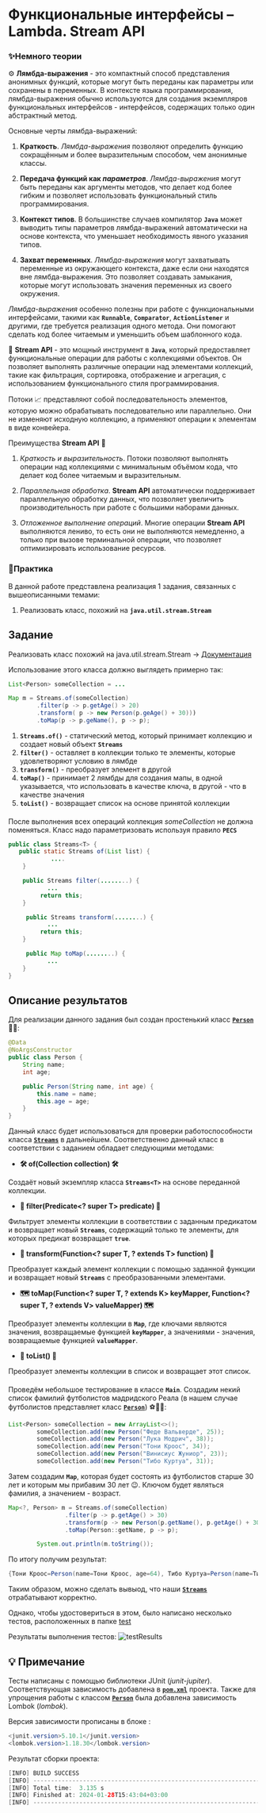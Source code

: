 
# Функциональные интерфейсы – Lambda. Stream API

### ✨Немного теории

⚙️ **Лямбда-выражения** - это компактный способ представления анонимных функций, которые могут быть переданы как параметры или сохранены в переменных. В контексте языка программирования, лямбда-выражения обычно используются для создания экземпляров функциональных интерфейсов - интерфейсов, содержащих только один абстрактный метод.

Основные черты лямбда-выражений:
1. **Краткость**. _Лямбда-выражения_ позволяют определить функцию сокращённым и более выразительным способом, чем анонимные классы.

2. **Передача функций как _параметров_**. _Лямбда-выражения_ могут быть переданы как аргументы методов, что делает код более гибким и позволяет использовать функциональный стиль программирования.

3. **Контекст типов**. В большинстве случаев компилятор **`Java`** может выводить типы параметров лямбда-выражений автоматически на основе контекста, что уменьшает необходимость явного указания типов.

4. **Захват переменных**. _Лямбда-выражения_ могут захватывать переменные из окружающего контекста, даже если они находятся вне лямбда-выражения. Это позволяет создавать замыкания, которые могут использовать значения переменных из своего окружения.

_Лямбда-выражения_ особенно полезны при работе с функциональными интерфейсами, такими как **`Runnable`**, **`Comparator`**, **`ActionListener`** и другими, где требуется реализация одного метода. Они помогают сделать код более читаемым и уменьшить объем шаблонного кода.

🌊 **Stream API** - это мощный инструмент в **`Java`**, который предоставляет функциональные операции для работы с коллекциями объектов. Он позволяет выполнять различные операции над элементами коллекций, такие как фильтрация, сортировка, отображение и агрегация, с использованием функционального стиля программирования.

Потоки 📈 представляют собой последовательность элементов, которую можно обрабатывать последовательно или параллельно. Они не изменяют исходную коллекцию, а применяют операции к элементам в виде конвейера.

Преимущества **Stream API** 🚀

1. _Краткость и выразительность_. Потоки позволяют выполнять операции над коллекциями с минимальным объёмом кода, что делает код более читаемым и выразительным.

2. _Параллельная обработка_. **Stream API** автоматически поддерживает параллельную обработку данных, что позволяет увеличить производительность при работе с большими наборами данных.

3. _Отложенное выполнение операций_. Многие операции **Stream API** выполняются лениво, то есть они не выполняются немедленно, а только при вызове терминальной операции, что позволяет оптимизировать использование ресурсов.

### 🚀Практика

В данной работе представлена реализация 1 задания, связанных с вышеописанными темами:
1. Реализовать класс, похожий на **`java.util.stream.Stream `**
## Задание

Реализовать класс похожий на java.util.stream.Stream -> [Документация](http://www.oracle.com/technetwork/articles/java/ma14-java-se-8-streams-2177646.html)

Использование этого класса должно выглядеть примерно так:
```java
List<Person> someCollection = ...

Map m = Streams.of(someCollection)
        .filter(p -> p.getAge() > 20)
        .transform( p -> new Person(p.geAge() + 30)))
        .toMap(p -> p.geName(), p -> p);
```


1. **`Streams.of()`** - статический метод, который принимает коллекцию и создает новый объект **`Streams`**
2. **`filter()`** - оставляет в коллекции только те элементы, которые удовлетворяют условию в лямбде
3. **`transform()`** - преобразует элемент в другой
4. **`toMap()`** - принимает 2 лямбды для создания мапы, в одной указывается, что использовать в качестве ключа, в другой - что в качестве значения
5. **`toList()`** - возвращает список на основе принятой коллекции

####

После выполнения всех операций коллекция _someCollection_ не должна поменяться. Класс надо параметризовать используя правило **`PECS`**

```java
public class Streams<T> {
   public static Streams of(List list) {
            ....
    }

    public Streams filter(........) {
           ...
         return this;
    }

     public Streams transform(........) {
           ...
         return this;
    }

     public Map toMap(........) {
           ...  
    }
}
```

## Описание результатов

Для реализации данного задания был создан простенький класс [**`Person`**](https://github.com/MironovNikita/sber-homework9/blob/main/src/main/java/org/example/Person.java) 🏃‍♂️:
```java
@Data
@NoArgsConstructor
public class Person {
    String name;
    int age;

    public Person(String name, int age) {
        this.name = name;
        this.age = age;
    }
}
```

Данный класс будет использоваться для проверки работоспособности класса [**`Streams`**](https://github.com/MironovNikita/sber-homework9/blob/main/src/main/java/org/example/Streams.java) в дальнейшем.
Соответственно данный класс в соответствии с заданием обладает следующими методами:
- **🛠️ of(Collection<T> collection) 🛠️**

Создаёт новый экземпляр класса **`Streams<T>`** на основе переданной коллекции.

- **🧹 filter(Predicate<? super T> predicate) 🧹**

Фильтрует элементы коллекции в соответствии с заданным предикатом и возвращает новый **`Streams`**, содержащий только те элементы, для которых предикат возвращает **`true`**.

- **🎨 transform(Function<? super T, ? extends T> function) 🎨**

Преобразует каждый элемент коллекции с помощью заданной функции и возвращает новый **`Streams`** с преобразованными элементами.

- **🗺️ toMap(Function<? super T, ? extends K> keyMapper, Function<? super T, ? extends V> valueMapper) 🗺️**

Преобразует элементы коллекции в **`Map`**, где ключами являются значения, возвращаемые функцией **`keyMapper`**, а значениями - значения, возвращаемые функцией **`valueMapper`**.

- **📜 toList() 📜**

Преобразует элементы коллекции в список и возвращает этот список.

####
Проведём небольшое тестирование в классе **`Main`**. Создадим некий список фамилий футболистов мадридского Реала (в нашем случае футболистов представляет класс [**`Person`**](https://github.com/MironovNikita/sber-homework9/blob/main/src/main/java/org/example/Person.java)) ⚽️🏃‍♂️:
```java
List<Person> someCollection = new ArrayList<>();
        someCollection.add(new Person("Феде Вальверде", 25));
        someCollection.add(new Person("Лука Модрич", 38));
        someCollection.add(new Person("Тони Кроос", 34));
        someCollection.add(new Person("Винисиус Жуниор", 23));
        someCollection.add(new Person("Тибо Куртуа", 31));
```
Затем создадим **`Map`**, которая будет состоять из футболистов старше 30 лет и которым мы прибавим 30 лет 😉. Ключом будет являться фамилия, а значением - возраст.

```java
Map<?, Person> m = Streams.of(someCollection)
                .filter(p -> p.getAge() > 30)
                .transform(p -> new Person(p.getName(), p.getAge() + 30))
                .toMap(Person::getName, p -> p);

        System.out.println(m.toString());
```

По итогу получим результат:
```java
{Тони Кроос=Person(name=Тони Кроос, age=64), Тибо Куртуа=Person(name=Тибо Куртуа, age=61), Лука Модрич=Person(name=Лука Модрич, age=68)}
```
Таким образом, можно сделать вывыод, что наши [**`Streams`**](https://github.com/MironovNikita/sber-homework9/blob/main/src/main/java/org/example/Streams.java) отрабатывают корректно.

Однако, чтобы удостовериться в этом, было написано несколько тестов, расположенных в папке [test](https://github.com/MironovNikita/sber-homework9/blob/main/src/test/java/org/example/StreamsTest.java)

Результаты выполнения тестов:
![testResults](https://github.com/MironovNikita/sber-homework9/blob/main/res/testResults.png)

## 💡 Примечание

Тесты написаны с помощью библиотеки JUnit (*junit-jupiter*). Соответствующая зависимость добавлена в [**`pom.xml`**](https://github.com/MironovNikita/sber-homework9/blob/main/pom.xml) проекта. Также для упрощения работы с классом [**`Person`**](https://github.com/MironovNikita/sber-homework9/blob/main/src/main/java/org/example/Person.java) была добавлена зависимость Lombok (*lombok*).

Версия зависимости прописаны в блоке *<properties></properties>*:

```java
<junit.version>5.10.1</junit.version>
<lombok.version>1.18.30</lombok.version>
```

Результат сборки проекта:

```java
[INFO] BUILD SUCCESS
[INFO] ------------------------------------------------------------------------
[INFO] Total time:  3.135 s
[INFO] Finished at: 2024-01-28T15:43:04+03:00
[INFO] ------------------------------------------------------------------------
```






